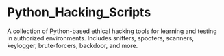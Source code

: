 # Python_Hacking_Scripts
A collection of Python-based ethical hacking tools for learning and testing in authorized environments. Includes sniffers, spoofers, scanners, keylogger, brute-forcers, backdoor, and more.
